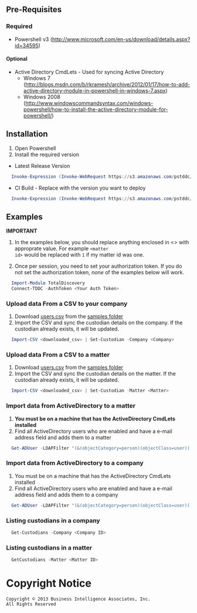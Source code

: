 ## Pre-Requisites

### Required
  - Powershell v3 (http://www.microsoft.com/en-us/download/details.aspx?id=34595)

#### Optional
  - Active Directory CmdLets - Used for syncing Active Directory 
    - Windows 7 (http://blogs.msdn.com/b/rkramesh/archive/2012/01/17/how-to-add-active-directory-module-in-powershell-in-windows-7.aspx)
    - Windows 2008 (http://www.windowscommandsyntax.com/windows-powershell/how-to-install-the-active-directory-module-for-powershell/)

## Installation

  1. Open Powershell
  2. Install the required version

  - Latest Release Version

```powershell
  Invoke-Expression (Invoke-WebRequest https://s3.amazonaws.com/pstddc/Install.ps1).Content
```
  - CI Build - Replace <version> with the version you want to deploy
    
```powershell
  Invoke-Expression (Invoke-WebRequest https://s3.amazonaws.com/pstddc/ci/<version>/Install.ps1).Content
```

## Examples

__IMPORTANT__

1. In the examples below, you should replace anything enclosed in <> with approprate value. For example <code>&lt;matter id&gt;</code> would be replaced with <code>1</code> if my matter id was one.

2. Once per session, you need to set your authorization token. If you do not set the authorization token, _none_ of the examples below will work.

```powershell
  Import-Module TotalDiscovery
  Connect-TDDC -AuthToken <Your Auth Token>
````


### Upload data From a CSV to your company
  1. Download [users.csv](https://github.com/BIAINC/pstddc/raw/master/samples/users.csv) from the [samples folder](https://github.com/BIAINC/pstddc/tree/master/samples)
  2. Import the CSV and sync the custodian details on the company. If the custodian already exists, it will be updated. 

```powershell
  Import-CSV <downloaded_csv> | Set-Custodian -Company <Company>
```

### Upload data From a CSV to a matter
  1. Download [users.csv](https://github.com/BIAINC/pstddc/raw/master/samples/users.csv) from the [samples folder](https://github.com/BIAINC/pstddc/raw/master/samples/)
  2. Import the CSV and sync the custodian details on the matter. If the custodian already exists, it will be updated. 

```powershell
  Import-CSV <downloaded_csv> | Set-Custodian -Matter <Matter>
```

### Import data from ActiveDirectory to a matter
  1. **You must be on a machine that has the ActiveDirectory CmdLets installed**
  2.  Find all ActiveDirectory users who are enabled and have a e-mail address field and adds them to a matter
  ```powershell
    Get-ADUser -LDAPFilter "(&(objectCategory=person)(objectClass=user)(!userAccountControl:1.2.840.113556.1.4.803:=2)(mail=*))" -Properties OfficePhone,EmailAddress,Title,Office,Department,Description,Manager | Set-Custodian -Matter <matter>
  ```

### Import data from ActiveDirectory to a company
  1. You must be on a machine that has the ActiveDirectory CmdLets installed
  2. Find all ActiveDirectory users who are enabled and have a e-mail address field and adds them to a company
  ```powershell
    Get-ADUser -LDAPFilter "(&(objectCategory=person)(objectClass=user)(!userAccountControl:1.2.840.113556.1.4.803:=2)(mail=*))" -Properties OfficePhone,EmailAddress,Title,Office,Department,Description,Manager | Set-Custodian -Company <company>
  ```

  ### Listing custodians in a company
  ```powershell
    Get-Custodians -Company <Company ID>
  ```

  ### Listing custodians in a matter
  ```powershell
    GetCustodians -Matter <Matter ID>
  ```

# Copyright Notice
  ```
Copyright © 2013 Business Intelligence Associates, Inc.
All Rights Reserved
```